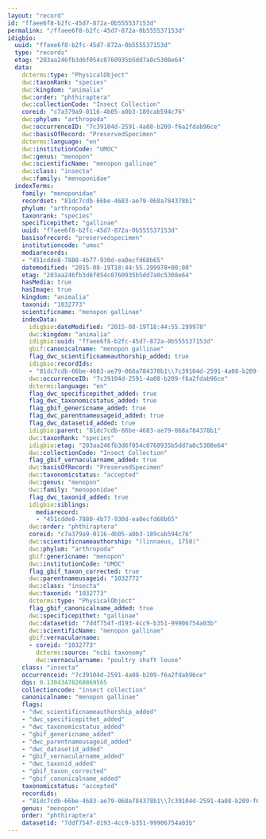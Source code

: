 ```yaml
---
layout: "record"
id: "ffaee6f8-b2fc-45d7-872a-0b555537153d"
permalink: "/ffaee6f8-b2fc-45d7-872a-0b555537153d"
idigbio:
  uuid: "ffaee6f8-b2fc-45d7-872a-0b555537153d"
  type: "records"
  etag: "203aa246fb3d6f054c0760935b5dd7a0c5308e64"
  data:
    dcterms:type: "PhysicalObject"
    dwc:taxonRank: "species"
    dwc:kingdom: "animalia"
    dwc:order: "phthiraptera"
    dwc:collectionCode: "Insect Collection"
    coreid: "c7a379a9-0116-4b05-a0b3-189cab594c76"
    dwc:phylum: "arthropoda"
    dwc:occurrenceID: "7c39104d-2591-4a08-b209-f6a2fdab96ce"
    dwc:basisOfRecord: "PreservedSpecimen"
    dcterms:language: "en"
    dwc:institutionCode: "UMOC"
    dwc:genus: "menopon"
    dwc:scientificName: "menopon gallinae"
    dwc:class: "insecta"
    dwc:family: "menoponidae"
  indexTerms:
    family: "menoponidae"
    recordset: "81dc7cdb-66be-4683-ae79-068a784378b1"
    phylum: "arthropoda"
    taxonrank: "species"
    specificepithet: "gallinae"
    uuid: "ffaee6f8-b2fc-45d7-872a-0b555537153d"
    basisofrecord: "preservedspecimen"
    institutioncode: "umoc"
    mediarecords:
    - "451cdde8-7880-4b77-930d-ea0ecfd68b65"
    datemodified: "2015-08-19T18:44:55.299978+00:00"
    etag: "203aa246fb3d6f054c0760935b5dd7a0c5308e64"
    hasMedia: true
    hasImage: true
    kingdom: "animalia"
    taxonid: "1032773"
    scientificname: "menopon gallinae"
    indexData:
      idigbio:dateModified: "2015-08-19T18:44:55.299978"
      dwc:kingdom: "animalia"
      idigbio:uuid: "ffaee6f8-b2fc-45d7-872a-0b555537153d"
      gbif:canonicalname: "menopon gallinae"
      flag_dwc_scientificnameauthorship_added: true
      idigbio:recordIds:
      - "81dc7cdb-66be-4683-ae79-068a784378b1\\7c39104d-2591-4a08-b209-f6a2fdab96ce"
      dwc:occurrenceID: "7c39104d-2591-4a08-b209-f6a2fdab96ce"
      dcterms:language: "en"
      flag_dwc_specificepithet_added: true
      flag_dwc_taxonomicstatus_added: true
      flag_gbif_genericname_added: true
      flag_dwc_parentnameusageid_added: true
      flag_dwc_datasetid_added: true
      idigbio:parent: "81dc7cdb-66be-4683-ae79-068a784378b1"
      dwc:taxonRank: "species"
      idigbio:etag: "203aa246fb3d6f054c0760935b5dd7a0c5308e64"
      dwc:collectionCode: "Insect Collection"
      flag_gbif_vernacularname_added: true
      dwc:basisOfRecord: "PreservedSpecimen"
      dwc:taxonomicstatus: "accepted"
      dwc:genus: "menopon"
      dwc:family: "menoponidae"
      flag_dwc_taxonid_added: true
      idigbio:siblings:
        mediarecord:
        - "451cdde8-7880-4b77-930d-ea0ecfd68b65"
      dwc:order: "phthiraptera"
      coreid: "c7a379a9-0116-4b05-a0b3-189cab594c76"
      dwc:scientificnameauthorship: "(linnaeus, 1758)"
      dwc:phylum: "arthropoda"
      gbif:genericname: "menopon"
      dwc:institutionCode: "UMOC"
      flag_gbif_taxon_corrected: true
      dwc:parentnameusageid: "1032772"
      dwc:class: "insecta"
      dwc:taxonid: "1032773"
      dcterms:type: "PhysicalObject"
      flag_gbif_canonicalname_added: true
      dwc:specificepithet: "gallinae"
      dwc:datasetid: "7ddf754f-d193-4cc9-b351-99906754a03b"
      dwc:scientificName: "menopon gallinae"
      gbif:vernacularname:
      - coreid: "1032773"
        dcterms:source: "ncbi taxonomy"
        dwc:vernacularname: "poultry shaft louse"
    class: "insecta"
    occurrenceid: "7c39104d-2591-4a08-b209-f6a2fdab96ce"
    dqs: 0.13043478260869565
    collectioncode: "insect collection"
    canonicalname: "menopon gallinae"
    flags:
    - "dwc_scientificnameauthorship_added"
    - "dwc_specificepithet_added"
    - "dwc_taxonomicstatus_added"
    - "gbif_genericname_added"
    - "dwc_parentnameusageid_added"
    - "dwc_datasetid_added"
    - "gbif_vernacularname_added"
    - "dwc_taxonid_added"
    - "gbif_taxon_corrected"
    - "gbif_canonicalname_added"
    taxonomicstatus: "accepted"
    recordids:
    - "81dc7cdb-66be-4683-ae79-068a784378b1\\7c39104d-2591-4a08-b209-f6a2fdab96ce"
    genus: "menopon"
    order: "phthiraptera"
    datasetid: "7ddf754f-d193-4cc9-b351-99906754a03b"
---
```

